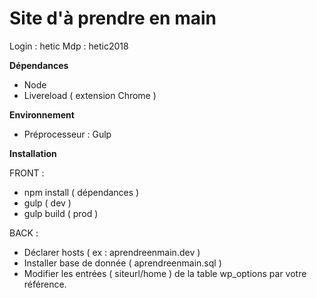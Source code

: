 # Site d'à prendre en main

Login : hetic
Mdp : hetic2018

**Dépendances**

- Node
- Livereload ( extension Chrome )

**Environnement**

- Préprocesseur : Gulp

**Installation**

FRONT :

- npm install ( dépendances )
- gulp ( dev )
- gulp build ( prod )

BACK :

- Déclarer hosts ( ex : aprendreenmain.dev )
- Installer base de donnée ( aprendreenmain.sql )
- Modifier les entrées ( siteurl/home ) de la table wp_options par votre référence.
